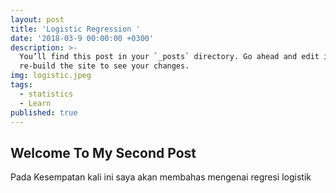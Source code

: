 ```yaml
---
layout: post
title: 'Logistic Regression '
date: '2018-03-9 00:00:00 +0300'
description: >-
  You’ll find this post in your `_posts` directory. Go ahead and edit it and
  re-build the site to see your changes.
img: logistic.jpeg
tags:
  - statistics
  - Learn
published: true
---
```


## Welcome To My Second Post

Pada Kesempatan kali ini saya akan membahas mengenai regresi logistik
